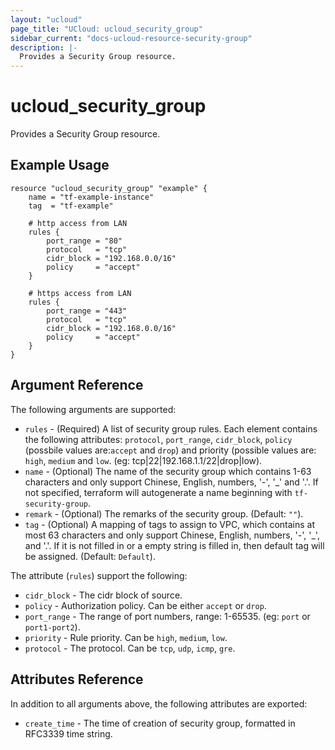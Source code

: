 ```yaml
---
layout: "ucloud"
page_title: "UCloud: ucloud_security_group"
sidebar_current: "docs-ucloud-resource-security-group"
description: |-
  Provides a Security Group resource.
---
```


# ucloud_security_group

Provides a Security Group resource.

## Example Usage

```hcl
resource "ucloud_security_group" "example" {
    name = "tf-example-instance"
    tag  = "tf-example"

    # http access from LAN
    rules {
        port_range = "80"
        protocol   = "tcp"
        cidr_block = "192.168.0.0/16"
        policy     = "accept"
    }

    # https access from LAN
    rules {
        port_range = "443"
        protocol   = "tcp"
        cidr_block = "192.168.0.0/16"
        policy     = "accept"
    }
}
```

## Argument Reference

The following arguments are supported:

* `rules` - (Required) A list of security group rules. Each element contains the following attributes: `protocol`, `port_range`, `cidr_block`, `policy` (possbile values are:`accept` and `drop`) and priority (possible values are: `high`, `medium` and `low`. (eg: tcp|22|192.168.1.1/22|drop|low).
* `name` - (Optional) The name of the security group which contains 1-63 characters and only support Chinese, English, numbers, '-', '_' and '.'. If not specified, terraform will autogenerate a name beginning with `tf-security-group`.
* `remark` - (Optional) The remarks of the security group. (Default: `""`).
* `tag` - (Optional) A mapping of tags to assign to VPC, which contains at most 63 characters and only support Chinese, English, numbers, '-', '_', and '.'. If it is not filled in or a empty string is filled in, then default tag will be assigned. (Default: `Default`).

The attribute (`rules`) support the following:

* `cidr_block` - The cidr block of source.
* `policy` - Authorization policy. Can be either `accept` or `drop`.
* `port_range` - The range of port numbers, range: 1-65535. (eg: `port` or `port1-port2`).
* `priority` - Rule priority. Can be `high`, `medium`, `low`.
* `protocol` - The protocol. Can be `tcp`, `udp`, `icmp`, `gre`.
## Attributes Reference

In addition to all arguments above, the following attributes are exported:

* `create_time` - The time of creation of security group, formatted in RFC3339 time string.
